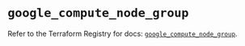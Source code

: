 # `google_compute_node_group`

Refer to the Terraform Registry for docs: [`google_compute_node_group`](https://registry.terraform.io/providers/hashicorp/google/5.36.0/docs/resources/compute_node_group).
